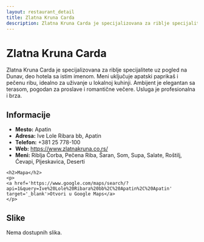 ```yaml
---
layout: restaurant_detail
title: Zlatna Kruna Carda
description: Zlatna Kruna Carda je specijalizovana za riblje specijalitete uz pogled na Dunav, deo hotela sa istim imenom. Meni uključuje apatski paprikaš i pečenu ribu, idealno za uživanje u lokalnoj kuhinji. Ambijent je elegantan sa terasom, pogodan za proslave i romantične večere. Usluga je profesionalna i brza.
---
```


# Zlatna Kruna Carda
<p class="description">Zlatna Kruna Carda je specijalizovana za riblje specijalitete uz pogled na Dunav, deo hotela sa istim imenom. Meni uključuje apatski paprikaš i pečenu ribu, idealno za uživanje u lokalnoj kuhinji. Ambijent je elegantan sa terasom, pogodan za proslave i romantične večere. Usluga je profesionalna i brza.</p>

<div class="left-column text-content">
    <h2>Informacije</h2>
    <ul>
        <li><strong>Mesto:</strong> Apatin</li>
        <li><strong>Adresa:</strong> Ive Lole Ribara bb, Apatin</li>
        <li><strong>Telefon:</strong> +381 25 778-100</li>
        <li><strong>Web:</strong> <a href='https://www.zlatnakruna.co.rs/' target='_blank'>https://www.zlatnakruna.co.rs/</a></li>
        <li><strong>Meni:</strong> Riblja Čorba, Pečena Riba, Šaran, Som, Supa, Salate, Roštilj, Ćevapi, Pljeskavica, Deserti</li>
    </ul>

    <h2>Mapa</h2>
    <p>
    <a href='https://www.google.com/maps/search/?api=1&query=Ive%20Lole%20Ribara%20bb%2C%20Apatin%2C%20Apatin' target='_blank'>Otvori u Google Maps</a>
    </p>
</div>

<div class="right-column">
    <h2>Slike</h2>
    <div class="images-grid">
<p>Nema dostupnih slika.</p>
    </div>
</div>